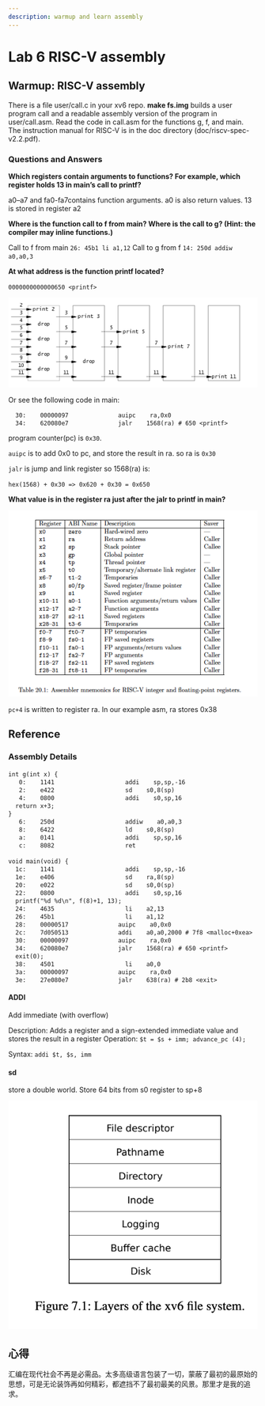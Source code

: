 ```yaml
---
description: warmup and learn assembly
---
```


# Lab 6 RISC-V assembly

## Warmup: RISC-V assembly 

There is a file user/call.c in your xv6 repo. **make fs.img** builds a user program call and a readable assembly version of the program in user/call.asm. Read the code in call.asm for the functions g, f, and main. The instruction manual for RISC-V is in the doc directory \(doc/riscv-spec-v2.2.pdf\).

### Questions and Answers

**Which registers contain arguments to functions? For example, which register holds 13 in main’s call to printf?** 

a0–a7 and fa0-fa7contains function arguments. a0 is also return values. 13 is stored in register a2

**Where is the function call to f from main? Where is the call to g? \(Hint: the compiler may inline functions.\)** 

Call to f from main `26: 45b1 li a1,12` Call to g from f `14: 250d addiw a0,a0,3`

**At what address is the function printf located?** 

`0000000000000650 <printf>` 

![](../.gitbook/assets/image%20%289%29.png)

Or see the following code in main:

```text
  30:    00000097              auipc    ra,0x0
  34:    620080e7              jalr    1568(ra) # 650 <printf>
```

program counter\(pc\) is `0x30`. 

`auipc` is to add 0x0 to pc, and store the result in ra. so ra is `0x30` 

`jalr` is jump and link register so 1568\(ra\) is: 

`hex(1568) + 0x30 => 0x620 + 0x30 = 0x650`

**What value is in the register ra just after the jalr to printf in main?**

![](../.gitbook/assets/image%20%287%29.png)

`pc+4` is written to register ra. In our example asm, ra stores 0x38

## Reference

### Assembly Details

```text
int g(int x) {
   0:    1141                    addi    sp,sp,-16
   2:    e422                    sd    s0,8(sp)
   4:    0800                    addi    s0,sp,16
  return x+3;
}
   6:    250d                    addiw    a0,a0,3
   8:    6422                    ld    s0,8(sp)
   a:    0141                    addi    sp,sp,16
   c:    8082                    ret

void main(void) {
  1c:    1141                    addi    sp,sp,-16
  1e:    e406                    sd    ra,8(sp)
  20:    e022                    sd    s0,0(sp)
  22:    0800                    addi    s0,sp,16
  printf("%d %d\n", f(8)+1, 13);
  24:    4635                    li    a2,13
  26:    45b1                    li    a1,12
  28:    00000517              auipc    a0,0x0
  2c:    7d050513              addi    a0,a0,2000 # 7f8 <malloc+0xea>
  30:    00000097              auipc    ra,0x0
  34:    620080e7              jalr    1568(ra) # 650 <printf>
  exit(0);
  38:    4501                    li    a0,0
  3a:    00000097              auipc    ra,0x0
  3e:    27e080e7              jalr    638(ra) # 2b8 <exit>
```

#### ADDI

Add immediate \(with overflow\) 

Description: Adds a register and a sign-extended immediate value and stores the result in a register Operation: `$t = $s + imm; advance_pc (4);` 

Syntax: `addi $t, $s, imm`

#### sd

store a double world. Store 64 bits from s0 register to sp+8

![](../.gitbook/assets/image%20%2812%29.png)

## 心得

汇编在现代社会不再是必需品。太多高级语言包装了一切，蒙蔽了最初的最原始的思想，可是无论装饰再如何精彩，都遮挡不了最初最美的风景。那里才是我的追求。

